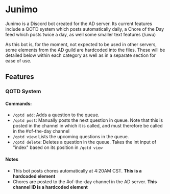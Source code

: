 # Junimo

Junimo is a Discord bot created for the AD server. Its current features include a QOTD system which posts automatically daily, a Chore of the Day feed which posts twice a day, as well some smaller text features (/uwu)

As this bot is, for the moment, not expected to be used in other servers, some elements from the AD guild are hardcoded into the files. These will be detailed below within each category as well as in a separate section for ease of use.

## Features

### QOTD System
#### Commands:
- `/qotd add`: Adds a question to the queue.
- `/qotd post`: Manually posts the next question in queue. Note that this is posted in the channel in which it is called, and must therefore be called in the #of-the-day channel
- `/qotd view`: Lists the upcoming questions in the queue.
- `/qotd delete`: Deletes a question in the queue. Takes the int input of "index" based on its position in `/qotd view`

#### Notes
- This bot posts chores automatically at 4:20AM CST. **This is a hardcoded element**
- Chores are posted to the #of-the-day channel in the AD server. **This channel ID is a hardcoded element**
